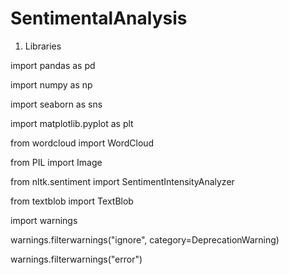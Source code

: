 # SentimentalAnalysis

1. Libraries

import pandas as pd

import numpy as np

import seaborn as sns

import matplotlib.pyplot as plt

from wordcloud import WordCloud

from PIL import Image

from nltk.sentiment import SentimentIntensityAnalyzer

from textblob import TextBlob

import warnings

warnings.filterwarnings("ignore", category=DeprecationWarning) 

warnings.filterwarnings("error")

